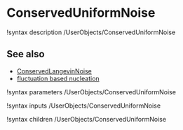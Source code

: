 # ConservedUniformNoise

!syntax description /UserObjects/ConservedUniformNoise

## See also

- [ConservedLangevinNoise](/ConservedLangevinNoise.md)
- [fluctuation based nucleation](Nucleation/LangevinNoise.md)

!syntax parameters /UserObjects/ConservedUniformNoise

!syntax inputs /UserObjects/ConservedUniformNoise

!syntax children /UserObjects/ConservedUniformNoise
